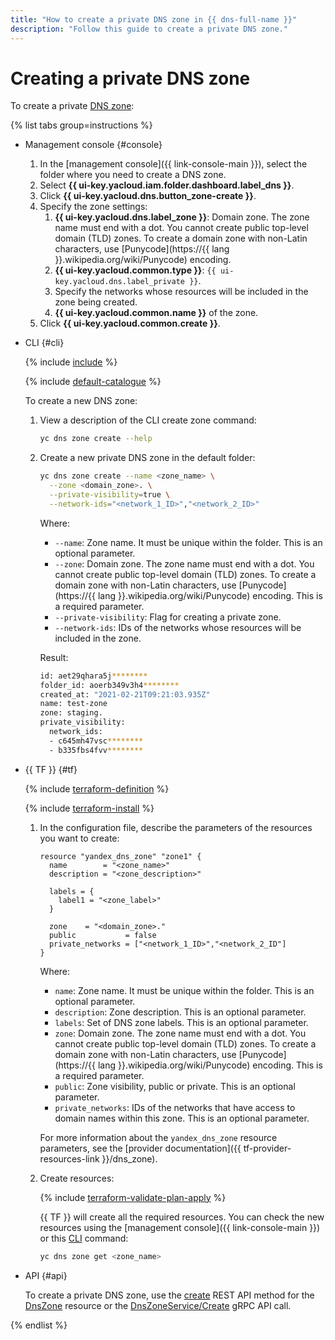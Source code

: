 ```yaml
---
title: "How to create a private DNS zone in {{ dns-full-name }}"
description: "Follow this guide to create a private DNS zone."
---
```


# Creating a private DNS zone

To create a private [DNS zone](../concepts/dns-zone.md):

{% list tabs group=instructions %}

- Management console {#console}

   1. In the [management console]({{ link-console-main }}), select the folder where you need to create a DNS zone.
   1. Select **{{ ui-key.yacloud.iam.folder.dashboard.label_dns }}**.
   1. Click **{{ ui-key.yacloud.dns.button_zone-create }}**.
   1. Specify the zone settings:
      1. **{{ ui-key.yacloud.dns.label_zone }}**: Domain zone. The zone name must end with a dot. You cannot create public top-level domain (TLD) zones. To create a domain zone with non-Latin characters, use [Punycode](https://{{ lang }}.wikipedia.org/wiki/Punycode) encoding.
      1. **{{ ui-key.yacloud.common.type }}**: `{{ ui-key.yacloud.dns.label_private }}`.
      1. Specify the networks whose resources will be included in the zone being created.
      1. **{{ ui-key.yacloud.common.name }}** of the zone.
   1. Click **{{ ui-key.yacloud.common.create }}**.

- CLI {#cli}

   {% include [include](../../_includes/cli-install.md) %}

   {% include [default-catalogue](../../_includes/default-catalogue.md) %}

   To create a new DNS zone:

   1. View a description of the CLI create zone command:

      ```bash
      yc dns zone create --help
      ```

   1. Create a new private DNS zone in the default folder:

      ```bash
      yc dns zone create --name <zone_name> \
        --zone <domain_zone>. \
        --private-visibility=true \
        --network-ids="<network_1_ID>","<network_2_ID>"
      ```

      Where:

      * `--name`: Zone name. It must be unique within the folder. This is an optional parameter.
      * `--zone`: Domain zone. The zone name must end with a dot. You cannot create public top-level domain (TLD) zones. To create a domain zone with non-Latin characters, use [Punycode](https://{{ lang }}.wikipedia.org/wiki/Punycode) encoding. This is a required parameter.
      * `--private-visibility`: Flag for creating a private zone.
      * `--network-ids`: IDs of the networks whose resources will be included in the zone.

      Result:

      ```bash
      id: aet29qhara5j********
      folder_id: aoerb349v3h4********
      created_at: "2021-02-21T09:21:03.935Z"
      name: test-zone
      zone: staging.
      private_visibility:
        network_ids:
        - c645mh47vsc********
        - b335fbs4fvv********
      ```

- {{ TF }} {#tf}

   {% include [terraform-definition](../../_tutorials/_tutorials_includes/terraform-definition.md) %}

   {% include [terraform-install](../../_includes/terraform-install.md) %}

   1. In the configuration file, describe the parameters of the resources you want to create:

      ```hcl
      resource "yandex_dns_zone" "zone1" {
        name        = "<zone_name>"
        description = "<zone_description>"

        labels = {
          label1 = "<zone_label>"
        }

        zone    = "<domain_zone>."
        public           = false
        private_networks = ["<network_1_ID>","<network_2_ID"]
      }
      ```

      Where:

      * `name`: Zone name. It must be unique within the folder. This is an optional parameter.
      * `description`: Zone description. This is an optional parameter.
      * `labels`: Set of DNS zone labels. This is an optional parameter.
      * `zone`: Domain zone. The zone name must end with a dot. You cannot create public top-level domain (TLD) zones. To create a domain zone with non-Latin characters, use [Punycode](https://{{ lang }}.wikipedia.org/wiki/Punycode) encoding. This is a required parameter.
      * `public`: Zone visibility, public or private. This is an optional parameter.
      * `private_networks`: IDs of the networks that have access to domain names within this zone. This is an optional parameter.

      For more information about the `yandex_dns_zone` resource parameters, see the [provider documentation]({{ tf-provider-resources-link }}/dns_zone).

   1. Create resources:

      {% include [terraform-validate-plan-apply](../../_tutorials/_tutorials_includes/terraform-validate-plan-apply.md) %}

      {{ TF }} will create all the required resources. You can check the new resources using the [management console]({{ link-console-main }}) or this [CLI](../../cli/quickstart.md) command:

      ```bash
      yc dns zone get <zone_name>
      ```

- API {#api}

   To create a private DNS zone, use the [create](../api-ref/DnsZone/create.md) REST API method for the [DnsZone](../api-ref/DnsZone/index.md) resource or the [DnsZoneService/Create](../api-ref/grpc/dns_zone_service.md#Create) gRPC API call.

{% endlist %}
